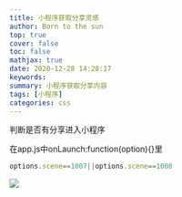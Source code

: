```yaml
---
title: 小程序获取分享灵感
author: Born to the sun
top: true
cover: false
toc: false
mathjax: true
date: 2020-12-28 14:28:17
keywords:
summary: 小程序获取分享内容
tags: [小程序]
categories: css
---
```

判断是否有分享进入小程序

在app.js中onLaunch:function(option){}里
```javascript
options.scene==1007||options.scene==1008
```

![](https://liemeday.github.io/blogPic/20201228142817/1.jpg)